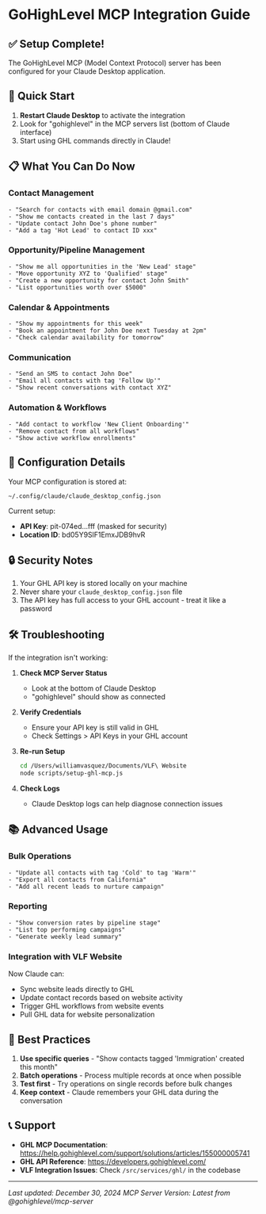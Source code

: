 # GoHighLevel MCP Integration Guide

## ✅ Setup Complete!

The GoHighLevel MCP (Model Context Protocol) server has been configured for your Claude Desktop application.

## 🚀 Quick Start

1. **Restart Claude Desktop** to activate the integration
2. Look for "gohighlevel" in the MCP servers list (bottom of Claude interface)
3. Start using GHL commands directly in Claude!

## 📋 What You Can Do Now

### Contact Management

```
- "Search for contacts with email domain @gmail.com"
- "Show me contacts created in the last 7 days"
- "Update contact John Doe's phone number"
- "Add a tag 'Hot Lead' to contact ID xxx"
```

### Opportunity/Pipeline Management

```
- "Show me all opportunities in the 'New Lead' stage"
- "Move opportunity XYZ to 'Qualified' stage"
- "Create a new opportunity for contact John Smith"
- "List opportunities worth over $5000"
```

### Calendar & Appointments

```
- "Show my appointments for this week"
- "Book an appointment for John Doe next Tuesday at 2pm"
- "Check calendar availability for tomorrow"
```

### Communication

```
- "Send an SMS to contact John Doe"
- "Email all contacts with tag 'Follow Up'"
- "Show recent conversations with contact XYZ"
```

### Automation & Workflows

```
- "Add contact to workflow 'New Client Onboarding'"
- "Remove contact from all workflows"
- "Show active workflow enrollments"
```

## 🔧 Configuration Details

Your MCP configuration is stored at:

```
~/.config/claude/claude_desktop_config.json
```

Current setup:

- **API Key**: pit-074ed...fff (masked for security)
- **Location ID**: bd05Y9SlF1EmxJDB9hvR

## 🔒 Security Notes

1. Your GHL API key is stored locally on your machine
2. Never share your `claude_desktop_config.json` file
3. The API key has full access to your GHL account - treat it like a password

## 🛠️ Troubleshooting

If the integration isn't working:

1. **Check MCP Server Status**
   - Look at the bottom of Claude Desktop
   - "gohighlevel" should show as connected

2. **Verify Credentials**
   - Ensure your API key is still valid in GHL
   - Check Settings > API Keys in your GHL account

3. **Re-run Setup**

   ```bash
   cd /Users/williamvasquez/Documents/VLF\ Website
   node scripts/setup-ghl-mcp.js
   ```

4. **Check Logs**
   - Claude Desktop logs can help diagnose connection issues

## 📚 Advanced Usage

### Bulk Operations

```
- "Update all contacts with tag 'Cold' to tag 'Warm'"
- "Export all contacts from California"
- "Add all recent leads to nurture campaign"
```

### Reporting

```
- "Show conversion rates by pipeline stage"
- "List top performing campaigns"
- "Generate weekly lead summary"
```

### Integration with VLF Website

Now Claude can:

- Sync website leads directly to GHL
- Update contact records based on website activity
- Trigger GHL workflows from website events
- Pull GHL data for website personalization

## 🎯 Best Practices

1. **Use specific queries** - "Show contacts tagged 'Immigration' created this month"
2. **Batch operations** - Process multiple records at once when possible
3. **Test first** - Try operations on single records before bulk changes
4. **Keep context** - Claude remembers your GHL data during the conversation

## 📞 Support

- **GHL MCP Documentation**: https://help.gohighlevel.com/support/solutions/articles/155000005741
- **GHL API Reference**: https://developers.gohighlevel.com/
- **VLF Integration Issues**: Check `/src/services/ghl/` in the codebase

---

_Last updated: December 30, 2024_
_MCP Server Version: Latest from @gohighlevel/mcp-server_
